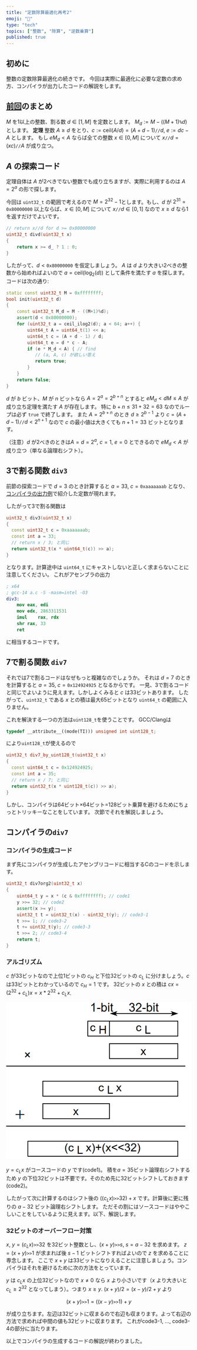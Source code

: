 ```yaml
---
title: "定数除算最適化再考2"
emoji: "📖"
type: "tech"
topics: ["整数", "除算", "逆数乗算"]
published: true
---
```

## 初めに
整数の定数除算最適化の続きです。
今回は実際に最適化に必要な定数の求め方、コンパイラが出力したコードの解説をします。

## [前回](https://zenn.dev/herumi/articles/const-div-revised1)のまとめ
$M$ を1以上の整数、割る数 $d \in [1, M]$ を定数とします。
$M_d:=M-((M+1)\texttt{\%}d)$ とします。
**定理**
整数 $A \ge d$ をとり、$c :=  \mathrm{ceil}(A/d)=(A+d-1) \texttt{//} d$, $e := d c - A$ とします。
もし $e M_d < A$ ならば全ての整数 $x \in [0, M]$ について $x \texttt{//} d = (x c)\texttt{//}A$ が成り立つ。

## $A$ の探索コード

定理自体は $A$ が2べきでない整数でも成り立ちますが、実際に利用するのは $A=2^a$ の形で探します。

今回は `uint32_t` の範囲で考えるので $M=2^{32}-1$とします。もし、$d$ が $2^{31}=\texttt{0x80000000}$ 以上ならば、$x \in [0, M]$ について $x\texttt{//}d \in [0, 1]$ なので $x \ge d$ なら1を返すだけでよいです。

```cpp
// return x//d for d >= 0x80000000
uint32_t divd(uint32_t x)
{
    return x >= d_ ? 1 : 0;
}
```

したがって、$d < \texttt{0x80000000}$ を仮定しましょう。
$A$ は $d$ より大きい2べきの整数から始めればよいので $a=\mathrm{ceil}(\log_2(d))$ として条件を満たす $a$ を探します。
コードは次の通り:

```cpp
static const uint32_t M = 0xffffffff;
bool init(uint32_t d)
{
    const uint32_t M_d = M - ((M+1)%d);
    assert(d < 0x80000000);
    for (uint32_t a = ceil_ilog2(d); a < 64; a++) {
        uint64_t A = uint64_t(1) << a;
        uint64_t c = (A + d - 1) / d;
        uint64_t e = d * c - A;
        if (e * M_d < A) { // find
           // (a, A, c) が欲しい答え
           return true;
        }
    }
    return false;
}
```
$d$ が $b$ ビット、$M$ が $n$ ビットなら $A=2^a=2^{b+n}$ とすると $e M_d < d M \le A$ が成り立ち定理を満たす $A$ が存在します。
特に $b+n \le 31 + 32 = 63$ なのでループは必ず `true` で終了します。
また $A=2^{b+n}$ のとき $d \ge 2^{b-1}$ より $c=(A+d-1) \texttt{//} d < 2^{n+1}$ なので $c$ の最小値は大きくても $n+1=33$ ビットとなります。

（注意）$d$ が2べきのときは$A=d=2^a$, $c=1$, $e=0$ とできるので $e M_d < A$ が成り立つ（単なる論理右シフト）。

## 3で割る関数 `div3`
前節の探索コードで $d=3$ のとき計算すると $a=33$, $c=\texttt{0xaaaaaaab}$ となり、[コンパイラの出力例](https://zenn.dev/herumi/articles/const-div-revised1#%E3%82%B3%E3%83%B3%E3%83%91%E3%82%A4%E3%83%A9%E3%81%AE%E5%87%BA%E5%8A%9B%E4%BE%8B)で紹介した定数が現れます。

したがって3で割る関数は

```cpp
uint32_t div3(uint32_t x)
{
  const uint32_t c = 0xaaaaaaab;
  const int a = 33;
  // return x / 3; と同じ
  return uint32_t(x * uint64_t(c)) >> a);
}
```
となります。計算途中は `uint64_t` にキャストしないと正しく求まらないことに注意してください。
これがアセンブラの出力

```nasm
; x64
; gcc-14 a.c -S -masm=intel -O3
div3:
    mov eax, edi
    mov edx, 2863311531
    imul    rax, rdx
    shr rax, 33
    ret
```
に相当するコードです。

## 7で割る関数 `div7`
それでは7で割るコードはなぜもっと複雑なのでしょうか。
それは $d=7$ のときを計算すると $a=35$, $c=\texttt{0x124924925}$ となるからです。
一見、3で割るコードと同じでよいように見えます。しかしよくみると $c$ は33ビットあります。
したがって、`uint32_t` である $x$ との積は最大65ビットとなり `uint64_t` の範囲に入りません。

これを解決する一つの方法は`uint128_t`を使うことです。
GCC/Clangは

```cpp
typedef __attribute__((mode(TI))) unsigned int uint128_t;
```

により`uint128_t`が使えるので

```cpp
uint32_t div7_by_uint128_t(uint32_t x)
{
  const uint64_t c = 0x124924925;
  const int a = 35;
  // return x / 7; と同じ
  return uint32_t(x * uint128_t(c)) >> a);
}
```

しかし、コンパイラは64ビット×64ビット=128ビット乗算を避けるためにちょっとトリッキーなことをしています。
次節でそれを解説しましょう。

## コンパイラの`div7`

### コンパイラの生成コード
まず先にコンパイラが生成したアセンブリコードに相当するCのコードを示します。

```cpp
uint32_t div7org2(uint32_t x)
{
    uint64_t y = x * (c & 0xffffffff); // code1
    y >>= 32; // code2
    assert(x >= y);
    uint32_t t = uint32_t(x) - uint32_t(y); // code3-1
    t >>= 1; // code3-2
    t += uint32_t(y); // code3-3
    t >>= 2; // code3-4
    return t;
}
```

### アルゴリズム
$c$ が33ビットなので上位1ビットの $c_H$ と下位32ビットの $c_L$ に分けましょう。$c$ は33ビットとわかっているので $c_H = 1$ です。
32ビットの $x$ との積は $c x = (2^{32} + c_L) x = x*2^{32} + c_L x$.

![](/images/mul33x32.png)

$y = c_L x$ がコースコードの $y$ です(code1)。
積を$a=35$ビット論理右シフトするため $y$ の下位32ビットは不要です。そのため先に32ビットシフトしておきます(code2)。

したがって次に計算するのはシフト後の $((c_L x) \texttt{>>} 32) + x$ です。計算後に更に残りの $a-32$ ビット論理右シフトします。
ただその割にはソースコードはややこしいことをしているように見えます。以下、解説します。

### 32ビットのオーバーフロー対策
$x$, $y=(c_L x) \texttt{>>} 32$ を32ビット整数とし、$(x + y) \texttt{>>} s$, $s=a-32$ を求めます。
$z=(x + y) \texttt{>>} 1$ が求まれば後 $s-1$ ビットシフトすればよいので $z$ を求めることに専念します。
ここで $x + y$ は33ビットになりえることに注意しましょう。コンパイラはそれを避けるために次の方法をとっています。

$y$ は $c_L x$ の上位32ビットなので $x \ne 0$ なら $x$ より小さいです（$x$ より大きいと $c_L \ge 2^{32}$ となってしまう）。つまり $x \ge y$.
$(x+y)/2 = (x-y)/2+y$ より

$$
(x+y)\texttt{>>}1 = ((x-y)\texttt{>>}1)+y
$$

が成り立ちます。左辺は32ビットに収まるので右辺も収まります。よって右辺の方法で求めれば中間の値も32ビットに収まります。
これがcode3-1, ..., code3-4の部分に当たります。

以上でコンパイラの生成するコードの解説が終わりました。
